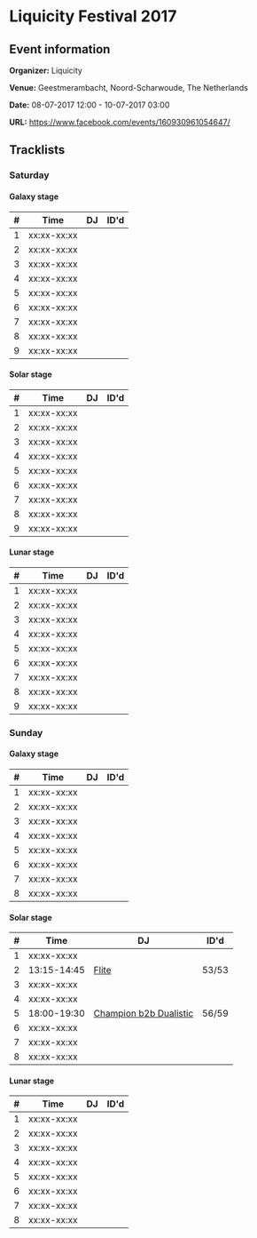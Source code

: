 # Liquicity Festival 2017
## Event information
**Organizer:** Liquicity

**Venue:** Geestmerambacht, Noord-Scharwoude, The Netherlands

**Date:** 08-07-2017 12:00 - 10-07-2017 03:00

**URL:** https://www.facebook.com/events/160930961054647/

## Tracklists
### Saturday
#### Galaxy stage
| \#  | Time        | DJ                                        | ID'd  |
| --- | ----------- | ----------------------------------------- | ----- |
| 1   | xx:xx-xx:xx |                                           |       |
| 2   | xx:xx-xx:xx |                                           |       |
| 3   | xx:xx-xx:xx |                                           |       |
| 4   | xx:xx-xx:xx |                                           |       |
| 5   | xx:xx-xx:xx |                                           |       |
| 6   | xx:xx-xx:xx |                                           |       |
| 7   | xx:xx-xx:xx |                                           |       |
| 8   | xx:xx-xx:xx |                                           |       |
| 9   | xx:xx-xx:xx |                                           |       |
#### Solar stage
| \#  | Time        | DJ                                        | ID'd  |
| --- | ----------- | ----------------------------------------- | ----- |
| 1   | xx:xx-xx:xx |                                           |       |
| 2   | xx:xx-xx:xx |                                           |       |
| 3   | xx:xx-xx:xx |                                           |       |
| 4   | xx:xx-xx:xx |                                           |       |
| 5   | xx:xx-xx:xx |                                           |       |
| 6   | xx:xx-xx:xx |                                           |       |
| 7   | xx:xx-xx:xx |                                           |       |
| 8   | xx:xx-xx:xx |                                           |       |
| 9   | xx:xx-xx:xx |                                           |       |
#### Lunar stage
| \#  | Time        | DJ                                        | ID'd  |
| --- | ----------- | ----------------------------------------- | ----- |
| 1   | xx:xx-xx:xx |                                           |       |
| 2   | xx:xx-xx:xx |                                           |       |
| 3   | xx:xx-xx:xx |                                           |       |
| 4   | xx:xx-xx:xx |                                           |       |
| 5   | xx:xx-xx:xx |                                           |       |
| 6   | xx:xx-xx:xx |                                           |       |
| 7   | xx:xx-xx:xx |                                           |       |
| 8   | xx:xx-xx:xx |                                           |       |
| 9   | xx:xx-xx:xx |                                           |       |
### Sunday
#### Galaxy stage
| \#  | Time        | DJ                                        | ID'd  |
| --- | ----------- | ----------------------------------------- | ----- |
| 1   | xx:xx-xx:xx |                                           |       |
| 2   | xx:xx-xx:xx |                                           |       |
| 3   | xx:xx-xx:xx |                                           |       |
| 4   | xx:xx-xx:xx |                                           |       |
| 5   | xx:xx-xx:xx |                                           |       |
| 6   | xx:xx-xx:xx |                                           |       |
| 7   | xx:xx-xx:xx |                                           |       |
| 8   | xx:xx-xx:xx |                                           |       |
#### Solar stage
| \#  | Time        | DJ                                        | ID'd  |
| --- | ----------- | ----------------------------------------- | ----- |
| 1   | xx:xx-xx:xx |                                           |       |
| 2   | 13:15-14:45 | [Flite](../master/flite.md) | 53/53 |
| 3   | xx:xx-xx:xx |                                           |       |
| 4   | xx:xx-xx:xx |                                           |       |
| 5   | 18:00-19:30 | [Champion b2b Dualistic](../master/champion_b2b_dualistic.md) | 56/59 |
| 6   | xx:xx-xx:xx |                                           |       |
| 7   | xx:xx-xx:xx |                                           |       |
| 8   | xx:xx-xx:xx |                                           |       |
#### Lunar stage
| \#  | Time        | DJ                                        | ID'd  |
| --- | ----------- | ----------------------------------------- | ----- |
| 1   | xx:xx-xx:xx |                                           |       |
| 2   | xx:xx-xx:xx |                                           |       |
| 3   | xx:xx-xx:xx |                                           |       |
| 4   | xx:xx-xx:xx |                                           |       |
| 5   | xx:xx-xx:xx |                                           |       |
| 6   | xx:xx-xx:xx |                                           |       |
| 7   | xx:xx-xx:xx |                                           |       |
| 8   | xx:xx-xx:xx |                                           |       |